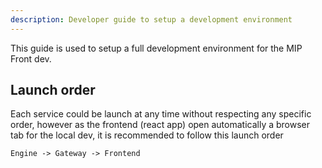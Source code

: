 ```yaml
---
description: Developer guide to setup a development environment
---
```


This guide is used to setup a full development environment for the MIP Front dev. 





## Launch order
Each service could be launch at any time without respecting any specific order, however as the frontend (react app) open automatically a browser tab for the local dev, it is recommended to follow this launch order

`Engine -> Gateway -> Frontend`



